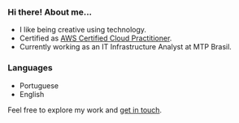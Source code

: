 ### Hi there! About me...

- I like being creative using technology.
- Certified as [AWS Certified Cloud Practitioner](https://www.credly.com/badges/517fd129-d1e7-4851-a9f7-09a2abadbf01/linked_in?t=s0xbxa).
- Currently working as an IT Infrastructure Analyst at MTP Brasil.

### Languages

- Portuguese
- English

Feel free to explore my work and [get in touch](https://www.linkedin.com/in/nevesco/).
